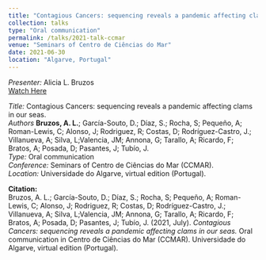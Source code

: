 ```yaml
---
title: "Contagious Cancers: sequencing reveals a pandemic affecting clams in our seas"
collection: talks
type: "Oral communication"
permalink: /talks/2021-talk-ccmar
venue: "Seminars of Centro de Ciências do Mar"
date: 2021-06-30
location: "Algarve, Portugal"
---
```


*Presenter:* Alicia L. Bruzos  
[Watch Here](https://www.youtube.com/watch?v=LsZRQIJmw_o)  

*Title:* Contagious Cancers: sequencing reveals a pandemic affecting clams in our seas.  
*Authors* **Bruzos, A. L.**; García-Souto, D.; Díaz, S.; Rocha, S; Pequeño, A; Roman-Lewis, C; Alonso, J; Rodriguez, R; Costas, D; Rodríguez-Castro, J.; Villanueva, A; Silva, L;Valencia, JM; Annona, G; Tarallo, A; Ricardo, F; Bratos, A; Posada, D; Pasantes, J; Tubío, J.  
*Type:* Oral communication  
*Conference:* Seminars of Centro de Ciências do Mar (CCMAR).  
*Location:* Universidade do Algarve, virtual edition (Portugal).  

**Citation:**  
Bruzos, A. L.; García-Souto, D.; Díaz, S.; Rocha, S; Pequeño, A; Roman-Lewis, C; Alonso, J; Rodriguez, R; Costas, D; Rodríguez-Castro, J.; Villanueva, A; Silva, L;Valencia, JM; Annona, G; Tarallo, A; Ricardo, F; Bratos, A; Posada, D; Pasantes, J; Tubío, J. (2021, July). *Contagious Cancers: sequencing reveals a pandemic affecting clams in our seas.* Oral communication in Centro de Ciências do Mar (CCMAR). Universidade do Algarve, virtual edition (Portugal).
